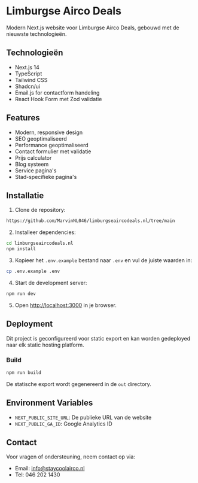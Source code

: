 # Limburgse Airco Deals

Modern Next.js website voor Limburgse Airco Deals, gebouwd met de nieuwste technologieën.

## Technologieën

- Next.js 14
- TypeScript
- Tailwind CSS
- Shadcn/ui
- Email.js for contactform handeling
- React Hook Form met Zod validatie

## Features

- Modern, responsive design
- SEO geoptimaliseerd
- Performance geoptimaliseerd
- Contact formulier met validatie
- Prijs calculator
- Blog systeem
- Service pagina's
- Stad-specifieke pagina's

## Installatie

1. Clone de repository:

```bash
https://github.com/MarvinNL046/limburgseaircodeals.nl/tree/main
```

2. Installeer dependencies:

```bash
cd limburgseaircodeals.nl
npm install
```

3. Kopieer het `.env.example` bestand naar `.env` en vul de juiste waarden in:

```bash
cp .env.example .env
```

4. Start de development server:

```bash
npm run dev
```

5. Open [http://localhost:3000](http://localhost:3000) in je browser.

## Deployment

Dit project is geconfigureerd voor static export en kan worden gedeployed naar elk static hosting platform.

### Build

```bash
npm run build
```

De statische export wordt gegenereerd in de `out` directory.

## Environment Variables

- `NEXT_PUBLIC_SITE_URL`: De publieke URL van de website
- `NEXT_PUBLIC_GA_ID`: Google Analytics ID


## Contact

Voor vragen of ondersteuning, neem contact op via:

- Email: info@staycoolairco.nl
- Tel: 046 202 1430
